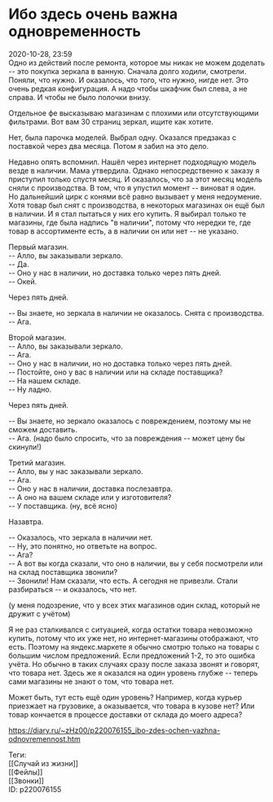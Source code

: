Ибо здесь очень важна одновременность
======================================

   
 2020-10-28, 23:59   
  Одно из действий после ремонта, которое мы никак не можем доделать -- это покупка зеркала в ванную. Сначала долго ходили, смотрели. Поняли, что нужно. И оказалось, что того, что нужно, нигде нет. Это очень редкая конфигурация. А надо чтобы шкафчик был слева, а не справа. И чтобы не было полочки внизу.   
   
  Отдельное фе высказываю магазинам с плохими или отсутствующими фильтрами. Вот вам 30 страниц зеркал, ищите как хотите.    
   
 Нет, была парочка моделей. Выбрал одну. Оказался предзаказ с поставкой через два месяца. Потом я забил на это дело.   
   
 Недавно опять вспомнил. Нашёл через интернет подходящую модель везде в наличии. Мама утвердила. Однако непосредственно к заказу я приступил только спустя месяц. И оказалось, что за этот месяц модель сняли с производства. В том, что я упустил момент -- виноват я один. Но дальнейший цирк с конями всё равно вызывает у меня недоумение. Хотя товар был снят с производства, в некоторых магазинах он ещё был в наличии. И я стал пытаться у них его купить. Я выбирал только те магазины, где была надпись "в наличии", потому что нередки те, где товар в ассортименте есть, а в наличии он или нет -- не указано.   
   
 Первый магазин.   
 -- Алло, вы заказывали зеркало.   
 -- Да.   
 -- Оно у нас в наличии, но доставка только через пять дней.   
 -- Окей.   
   
 Через пять дней.   
   
 -- Вы знаете, но зеркала в наличии не оказалось. Снята с производства.   
 -- Ага.   
   
 Второй магазин.   
 -- Алло, вы заказывали зеркало.   
 -- Ага.   
 -- Оно у нас в наличии, но но доставка только через пять дней.   
 -- Постойте, оно у вас в наличии или на складе поставщика?   
 -- На нашем складе.   
 -- Ну ладно.   
   
 Через пять дней.   
   
 -- Вы знаете, но зеркало оказалось с повреждением, поэтому мы не сможем доставить.   
 -- Ага. (надо было спросить, что за повреждения -- может цену бы скинули!)   
   
 Третий магазин.   
 -- Алло, вы у нас заказывали зеркало.   
 -- Ага.   
 -- Оно у нас в наличии, доставка послезавтра.   
 -- А оно на вашем складе или у изготовителя?   
 -- У поставщика. (ну, всё ясно)   
   
 Назавтра.   
   
 -- Оказалось, что зеркала в наличии нет.   
 -- Ну, это понятно, но ответьте на вопрос.   
 -- Ага?   
 -- А вот вы когда сказали, что оно в наличии, вы у себя посмотрели или на склад поставщика звонили?   
 -- Звонили! Нам сказали, что есть. А сегодня не привезли. Стали разбираться -- и оказалось, что нет.   
   
 (у меня подозрение, что у всех этих магазинов один склад, который не дружит с учётом)   
   
 Я не раз сталкивался с ситуацией, когда остатки товара невозможно купить, потому что их уже нет, но интернет-магазины отображают, что есть. Поэтому на яндекс.маркете я обычно смотрю только на товары с большим числом предложений. Если предложений 1-2, то это ошибка учёта. Но обычно в таких случаях сразу после заказа звонят и говорят, что товара нет. Здесь же я оказался на один уровень глубже -- теперь сами магазины не знают о том, что товара нет.   
   
 Может быть, тут есть ещё один уровень? Например, когда курьер приезжает на грузовике, а оказывается, что товара в кузове нет? Или товар кончается в процессе доставки от склада до моего адреса?   
    
 <https://diary.ru/~zHz00/p220076155_ibo-zdes-ochen-vazhna-odnovremennost.htm>   
   
 Теги:   
 [[Случай из жизни]]   
 [[Фейлы]]   
 [[Звонки]]   
 ID: p220076155